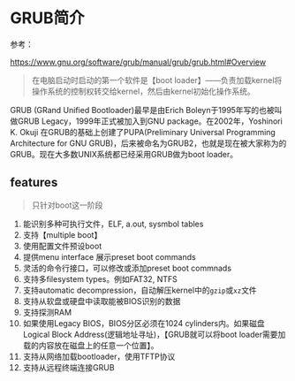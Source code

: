 # GRUB简介

参考：

https://www.gnu.org/software/grub/manual/grub/grub.html#Overview

> 在电脑启动时启动的第一个软件是【boot loader】——负责加载kernel将操作系统的控制权转交给kernel，然后由kernel初始化操作系统。

GRUB (GRand Unified Bootloader)最早是由Erich Boleyn于1995年写的也被叫做GRUB Legacy，1999年正式被加入到GNU package。在2002年，Yoshinori K. Okuji 在GRUB的基础上创建了PUPA(Preliminary Universal Programming Architecture for GNU GRUB)，后来被命名为GRUB2，也就是现在被大家称为的GRUB。现在大多数UNIX系统都已经采用GRUB做为boot loader。

## features

> 只针对boot这一阶段

1. 能识别多种可执行文件，ELF, a.out, sysmbol tables
2. 支持【multiple boot】
3. 使用配置文件预设boot
4. 提供menu interface 展示preset boot commands
5. 灵活的命令行接口，可以修改或添加preset boot commnads
6. 支持多filesystem types。例如FAT32, NTFS
7. 支持automatic decompression，自动解压kernel中的`gzip`或`xz`文件
8. 支持从软盘或硬盘中读取能被BIOS识别的数据
9. 支持探测RAM
10. 如果使用Legacy BIOS，BIOS分区必须在1024 cylinders内。如果磁盘Logical Block Address(逻辑地址寻址)，【GRUB就可以将boot loader需要加载的内容放在磁盘上的任意一个位置】。
11. 支持从网络加载bootloader，使用TFTP协议
12. 支持从远程终端连接GRUB















